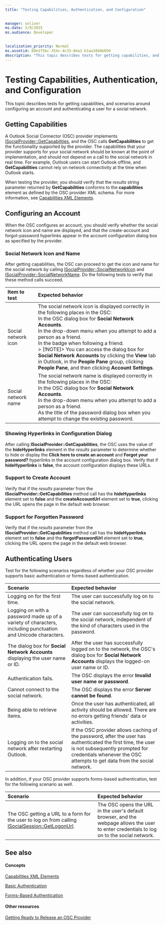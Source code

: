 ```yaml
---
title: "Testing Capabilities, Authentication, and Configuration"
 
 
manager: soliver
ms.date: 3/9/2015
ms.audience: Developer
 
 
localization_priority: Normal
ms.assetid: 69e1f5bc-354c-4c33-84a1-b1aa10d4b650
description: "This topic describes tests for getting capabilities, and scenarios around configuring an account and authenticating a user for a social network."
---
```


# Testing Capabilities, Authentication, and Configuration

This topic describes tests for getting capabilities, and scenarios around configuring an account and authenticating a user for a social network.
  
## Getting Capabilities

A Outlook Social Connector (OSC) provider implements [ISocialProvider::GetCapabilities](isocialprovider-getcapabilities.md), and the OSC calls **GetCapabilities** to get the functionality supported by the provider. The capabilities that your provider supports for your social network should be known at the point of implementation, and should not depend on a call to the social network in real time. For example, Outlook users can start Outlook offline, and **GetCapabilities** cannot rely on network connectivity at the time when Outlook starts. 
  
When testing the provider, you should verify that the  _results_ string parameter returned by **GetCapabilities** conforms to the **capabilities** element as defined by the OSC provider XML schema. For more information, see [Capabilities XML Elements](capabilities-xml-elements.md).
  
## Configuring an Account

When the OSC configures an account, you should verify whether the social network icon and name are displayed, and that the create-account and forgot-password hyperlinks appear in the account configuration dialog box as specified by the provider.
  
### Social Network Icon and Name

After getting capabilities, the OSC can proceed to get the icon and name for the social network by calling [ISocialProvider::SocialNetworkIcon](isocialprovider-socialnetworkicon.md) and [ISocialProvider::SocialNetworkName](isocialprovider-socialnetworkname.md). Do the following tests to verify that these method calls succeed.
  
|**Item to test**|**Expected behavior**|
|:-----|:-----|
|Social network icon  <br/> | The social network icon is displayed correctly in the following places in the OSC:  <br/>  In the OSC dialog box for **Social Network Accounts**.  <br/>  In the drop-down menu when you attempt to add a person as a friend.  <br/>  In the badge when following a friend.  <br/> > [!NOTE]>  You can access the dialog box for **Social Network Accounts** by clicking the **View** tab in Outlook, in the **People Pane** group, clicking **People Pane**, and then clicking **Account Settings**.           |
|Social network name  <br/> | The social network name is displayed correctly in the following places in the OSC:  <br/>  In the OSC dialog box for **Social Network Accounts**.  <br/>  In the drop-down menu when you attempt to add a person as a friend.  <br/>  As the title of the password dialog box when you attempt to change the existing password.  <br/> |
   
### Showing Hyperlinks in Configuration Dialog

After calling **ISocialProvider::GetCapabilities**, the OSC uses the value of the **hideHyperlinks** element in the  _results_ parameter to determine whether to hide or display the **Click here to create an account** and **Forgot your password?** hyperlinks in the account configuration dialog box. Verify that if **hideHyperlinks** is **false**, the account configuration displays these URLs.
  
### Support to Create Account

Verify that if the  _results_ parameter from the **ISocialProvider::GetCapabilities** method call has the **hideHyperlinks** element set to **false** and the **createAccountUrl** element set to **true**, clicking the URL opens the page in the default web browser.
  
### Support for Forgotten Password

Verify that if the  _results_ parameter from the **ISocialProvider::GetCapabilities** method call has the **hideHyperlinks** element set to **false** and the **forgotPasswordUrl** element set to **true**, clicking the URL opens the page in the default web browser.
  
## Authenticating Users

Test for the following scenarios regardless of whether your OSC provider supports basic authentication or forms-based authentication.
  
|**Scenario**|**Expected behavior**|
|:-----|:-----|
|Logging on for the first time.  <br/> |The user can successfully log on to the social network.  <br/> |
|Logging on with a password made up of a variety of characters, including punctuation and Unicode characters.  <br/> |The user can successfully log on to the social network, independent of the kind of characters used in the password.  <br/> |
|The dialog box for **Social Network Accounts** displaying the user name or ID.  <br/> |After the user has successfully logged on to the network, the OSC's dialog box for **Social Network Accounts** displays the logged-on user name or ID.  <br/> |
|Authentication fails.  <br/> |The OSC displays the error **Invalid user name or password**.  <br/> |
|Cannot connect to the social network.  <br/> |The OSC displays the error **Server cannot be found**.  <br/> |
|Being able to retrieve items.  <br/> |Once the user has authenticated, all activity should be allowed. There are no errors getting friends' data or activities.  <br/> |
|Logging on to the social network after restarting Outlook.  <br/> |If the OSC provider allows caching of the password, after the user has authenticated the first time, the user is not subsequently prompted for credentials whenever the OSC attempts to get data from the social network.  <br/> |
   
In addition, if your OSC provider supports forms-based authentication, test for the following scenario as well.
  
|**Scenario**|**Expected behavior**|
|:-----|:-----|
|The OSC getting a URL to a form for the user to log on from calling [ISocialSession::GetLogonUrl](isocialsession-getlogonurl.md).  <br/> |The OSC opens the URL in the user's default browser, and the webpage allows the user to enter credentials to log on to the social network.  <br/> |
   
## See also

#### Concepts

[Capabilities XML Elements](capabilities-xml-elements.md)
  
[Basic Authentication](basic-authentication.md)
  
[Forms-Based Authentication](forms-based-authentication.md)
#### Other resources

[Getting Ready to Release an OSC Provider](getting-ready-to-release-an-osc-provider.md)

